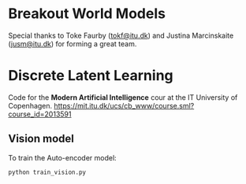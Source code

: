 # Breakout World Models 

Special thanks to Toke Faurby (tokf@itu.dk) and Justina Marcinskaite (jusm@itu.dk) for forming a great team. 


# Discrete Latent Learning

Code for the **Modern Artificial Intelligence** cour at the IT University of Copenhagen. 
https://mit.itu.dk/ucs/cb_www/course.sml?course_id=2013591

## Vision model

To train the Auto-encoder model:

    python train_vision.py



